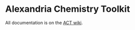 Alexandria Chemistry Toolkit
============================

All documentation is on the [ACT wiki](https://github.com/dspoel/ACT/wiki).
